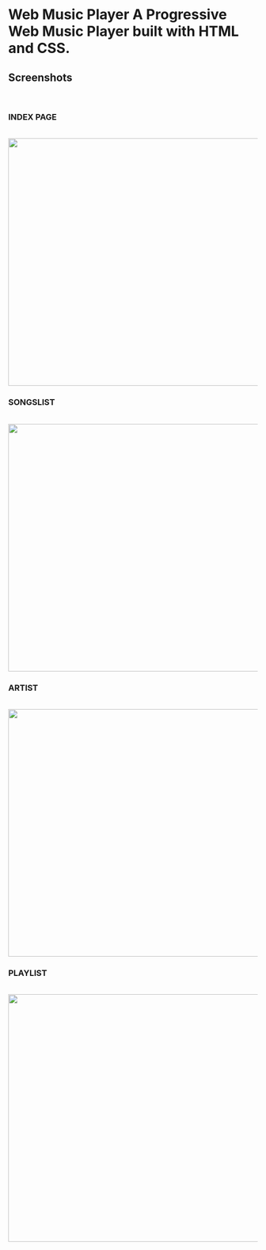 <html><h1>Web Music Player</h>
A Progressive Web Music Player built with HTML and CSS.
<h2>          Screenshots  </h2>
<p> 
<br>

<div id="mydiv">
    <h3>INDEX PAGE</h3>
        <br>
<img   src="https://github.com/devb113/Music-player-using-HTML-and-CSS-only/blob/master/Music-player-using-HTML-and-CSS-only-master/Screenshot/index.html.png" width="1300" height="500"/>
    <h3>SONGSLIST</h3>
        <br>
<img src="https://github.com/devb113/Music-player-using-HTML-and-CSS-only/blob/master/Music-player-using-HTML-and-CSS-only-master/Screenshot/index.html%23songslist.png" width="1300" height="500"/>    
    <h3>ARTIST</h3>
        <br>
    <img   src="https://github.com/devb113/Music-player-using-HTML-and-CSS-only/blob/master/Music-player-using-HTML-and-CSS-only-master/Screenshot/index.html%23arti.png" width="1300" height="500"/>
    <h3>PLAYLIST</h3>
        <br>
        <img   src="https://github.com/devb113/Music-player-using-HTML-and-CSS-only/blob/master/Music-player-using-HTML-and-CSS-only-master/Screenshot/playlist.html.png" width="1300" height="500"/>
</div>



</p>
</html>
